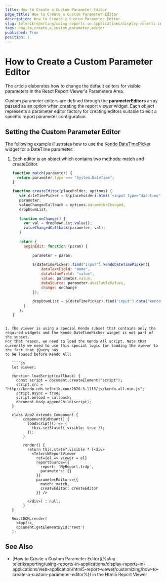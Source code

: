 ```yaml
---
title: How to Create a Custom Parameter Editor
page_title: How to Create a Custom Parameter Editor 
description: How to Create a Custom Parameter Editor
slug: telerikreporting/using-reports-in-applications/display-reports-in-applications/web-application/react-report-viewer/customizing/how-to-create-a-custom-parameter-editor
tags: how,to,create,a,custom,parameter,editor
published: True
position: 1
---
```


# How to Create a Custom Parameter Editor

The article elaborates how to change the default editors for visible parameters in the React Report Viewer's Parameters Area.

Custom parameter editors are defined through the **parameterEditors**  array passed as an option when creating the report viewer widget. Each object represents a parameter editor factory for creating editors suitable to edit a specific report parameter configuration. 


## Setting the Custom Parameter Editor

The following example illustrates how to use the [Kendo DateTimePicker](https://demos.telerik.com/kendo-ui/datetimepicker/index) widget for a DateTime parameter:

1. Each editor is an object which contains two methods: match and createEditor.

   ````js
   function match(parameter) {
     return parameter.type === "System.DateTime";
   }
   
   function createEditor(placeholder, options) {
      var dateTimePicker = $(placeholder).html('<input type="datetime"/>'),
      parameter,
      valueChangedCallback = options.parameterChanged,
      dropDownList;
      
      function onChange() {
        var val = dropDownList.value();
        valueChangedCallback(parameter, val);
      }
      
      return {
        beginEdit: function (param) {
      
            parameter = param;
      
            $(dateTimePicker).find("input").kendoDateTimePicker({
                dataTextField: "name",
                dataValueField: "value",
                value: parameter.value,
                dataSource: parameter.availableValues,
                change: onChange
            });
      
            dropDownList = $(dateTimePicker).find("input").data("kendoDateTimePicker");
        }
      };
   }
````

1. The viewer is using a special Kendo subset that contains only the required widgets and the Kendo DateTimePicker widget is not part of the subset.
For that reason, we need to load the Kendo All script. Note that currently we need to use this special logic for loading the viewer to the fact that jQuery has
to be loaded before Kendo All:

   ````js
   let viewer;
   
   function loadScript(callback) {
     const script = document.createElement("script");
     script.src = "http://kendo.cdn.telerik.com/2020.3.1118/js/kendo.all.min.js";
     script.async = true;
     script.onload = callback;
     document.body.appendChild(script);
   }
      
   class App2 extends Component {
        componentDidMount() {
          loadScript(() => {
            this.setState({ visible: true });
          });
        }
      
        render() {
          return this.state?.visible ? (<div>
            <TelerikReportViewer
              ref={el => viewer = el}     
              reportSource={{
                report: 'MyReport.trdp',
                parameters: {}
              }}
              parameterEditors={{
                match: match,
                createEditor: createEditor
              }} />
      
          </div>) : null;
        }
   }
      
   ReactDOM.render(
     <App2/>,
     document.getElementById('root')
   );   
````



## See Also

* [How to Create a Custom Parameter Editor](%slug telerikreporting/using-reports-in-applications/display-reports-in-applications/web-application/html5-report-viewer/customizing/how-to-create-a-custom-parameter-editor%}) in the Html5 Report Viewer

